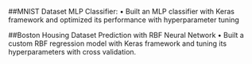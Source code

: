 ##MNIST Dataset MLP Classifier:
• Built an MLP classifier with Keras framework and optimized its performance with hyperparameter tuning

##Boston Housing Dataset Prediction with RBF Neural Network
• Built a custom RBF regression model with Keras framework and tuning its hyperparameters with cross validation.
